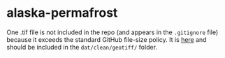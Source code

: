 # alaska-permafrost

One .tif file is not included in the repo (and appears in the `.gitignore` file) because it exceeds the standard GitHub file-size policy. It is [here](https://drive.google.com/file/d/1TEyyzrQC-3GX-aiGYsVZWpbic2A_lv7A/view?usp=sharing) and should be included in the `dat/clean/geotiff/` folder.
